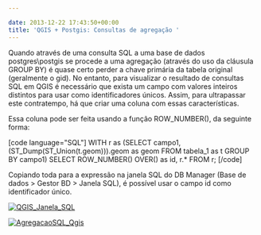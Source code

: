 ```yaml
---

date: 2013-12-22 17:43:50+00:00
title: 'QGIS + Postgis: Consultas de agregação '
---
```


Quando através de uma consulta SQL a uma base de dados postgres\postgis se procede a uma agregação (através do uso da cláusula GROUP BY) é quase certo perder a chave primária da tabela original (geralmente o gid). No entanto, para visualizar o resultado de consultas SQL em QGIS é necessário que exista um campo com valores inteiros distintos para usar como identificadores únicos. Assim, para ultrapassar este contratempo, há que criar uma coluna com essas características.

Essa coluna pode ser feita usando a função ROW_NUMBER(), da seguinte forma:

[code language="SQL"]
WITH r as (SELECT
               campo1,
               (ST_Dump(ST_Union(t.geom))).geom as geom
           FROM
               tabela_1 as t
           GROUP BY
               campo1)
SELECT
    ROW_NUMBER() OVER() as id,
    r.*
FROM r;
[/code]

Copiando toda para a expressão na janela SQL do DB Manager (Base de dados > Gestor BD > Janela SQL), é possível usar o campo id como identificador único.

[![QGIS_Janela_SQL](http://sigsemgrilhetas.files.wordpress.com/2013/12/qgis_janela_sql1.png?w=584)
](http://sigsemgrilhetas.files.wordpress.com/2013/12/qgis_janela_sql1.png)

[![AgregacaoSQL_Qgis](http://sigsemgrilhetas.files.wordpress.com/2013/12/agregacaosql_qgis.png?w=584)
](http://sigsemgrilhetas.files.wordpress.com/2013/12/agregacaosql_qgis.png)

